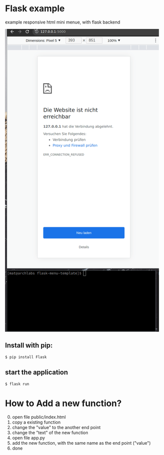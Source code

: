 # Flask example

example responsive html mini menue, with flask backend

![](./example.gif)

## Install with pip:

```
$ pip install Flask
```

## start the application

```
$ flask run
```

# How to Add a new function?

0. open file public/index.html
1. copy a existing function
2. change the "value" to the another end point
3. change the "text" of the new function
4. open file app.py
5. add the new function, with the same name as the end point ("value")
6. done
